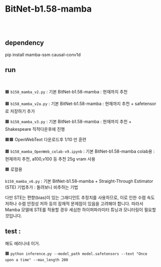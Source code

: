 # BitNet-b1.58-mamba

<br><br>
## dependency

 pip install mamba-ssm causal-conv1d



## run
<br>

🟧 ```b158_mamba_v2.py```  : 기본 BitNet-b1.58-mamba   : 현재까지 추천 

🟧 ```b158_mamba_v2a.py```  : 기본 BitNet-b1.58-mamba   : 현재까지 추천 + safetensor로 저장하기 추가 

🟧 ```b158_mamba_v3.py```  : 기본 BitNet-b1.58-mamba   : 현재까지 추천  + Shakespeare 직적다운후에 진행 


🟧🟧 OpenWebText 다운로드후  1/10 만 훈련 

🟧 ```b158_mamba_OpenWeb_colab-v9.ipynb```  : 기본 BitNet-b1.58-mamba  colab용    : 현재까지 추천,  a100,v100 등 추천  25g vram 사용

🟧 로컬용 






```b158_mamba_v6.py``` : 기본 BitNet-b1.58-mamba + Straight-Through Estimator (STE) 기법추가 : 돌려보니 비추하는 기법

다만 STE는 편향(bias)이 있는 그래디언트 추정치를 사용하므로, 이로 인한 수렴 속도 저하나 수렴 안정성 저하 등의 잠재적 문제점이 있음을 고려해야 합니다. 따라서 Mamba 모델에 STE를 적용할 경우 세심한 하이퍼파라미터 튜닝과 모니터링이 필요할 것입니다.



## test : 
해도 에러나네 이거. 


🟧 ```python inference.py --model_path model.safetensors --text "Once upon a time" --max_length 200```   

